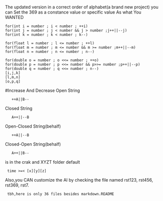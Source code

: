 The updated version in a correct order of alphabet(a brand new project)
you can Set the 
369 as a constance value or specific value As what You WANTED
    
    for(int i = number ; i < number ; ++i)
    for(int j = number ; j < number && j > number ;j++||--j)
    for(int k = number ; k < number ; k--)

    for(float l = number ; l <= number ; ++l)
    for(float m = number ; m <= number && m >= number ;m++||--m)
    for(float n = number ; n <= number ; n--)

    for(double o = number ; o <<= number ; ++o)
    for(double p = number ; p <<= number && p>>= number ;p++||--p)
    for(double q = number ; q <<= number ; n--)
    [i,j,k]
    [l,m,n]
    [o,p,q]
#Increase And Decrease
Open String

       ++A||B--
Closed String 

       A++||--B
Open-Closed String(behalf)

       ++A||--B
Closed-Open String(behalf)

       A++||B--
 is in the crak and XYZT folder
default 
     
     time >=< [x][y][z]
Also,you CAN customize the AI by checking the file named rst123, rst456, rst369, rst7.

     tbh,here is only 36 files besides markdown.README 
      
